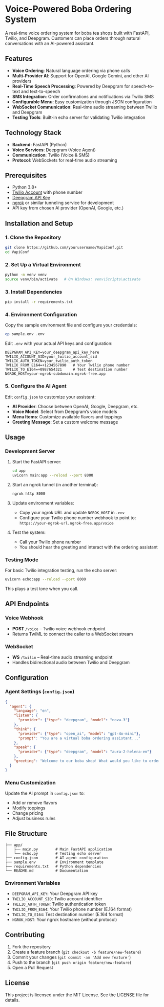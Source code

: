 # Voice-Powered Boba Ordering System

A real-time voice ordering system for boba tea shops built with FastAPI, Twilio, and Deepgram. Customers can place orders through natural conversations with an AI-powered assistant.

## Features

* **Voice Ordering**: Natural language ordering via phone calls
* **Multi-Provider AI**: Support for OpenAI, Google Gemini, and other AI providers
* **Real-Time Speech Processing**: Powered by Deepgram for speech-to-text and text-to-speech
* **SMS Integration**: Order confirmations and notifications via Twilio SMS
* **Configurable Menu**: Easy customization through JSON configuration
* **WebSocket Communication**: Real-time audio streaming between Twilio and Deepgram
* **Testing Tools**: Built-in echo server for validating Twilio integration

## Technology Stack

* **Backend**: FastAPI (Python)
* **Voice Services**: Deepgram (Voice Agent)
* **Communication**: Twilio (Voice & SMS)
* **Protocol**: WebSockets for real-time audio streaming

## Prerequisites

* Python 3.8+
* [Twilio Account](https://www.twilio.com/) with phone number
* [Deepgram API Key](https://deepgram.com/)
* [ngrok](https://ngrok.com/) or similar tunneling service for development
* API key from chosen AI provider (OpenAI, Google, etc.)

## Installation and Setup

### 1. Clone the Repository

```bash
git clone https://github.com/yourusername/VapiConf.git
cd VapiConf
```

### 2. Set Up a Virtual Environment

```bash
python -m venv venv
source venv/bin/activate   # On Windows: venv\Scripts\activate
```

### 3. Install Dependencies

```bash
pip install -r requirements.txt
```

### 4. Environment Configuration

Copy the sample environment file and configure your credentials:

```bash
cp sample.env .env
```

Edit `.env` with your actual API keys and configuration:

```env
DEEPGRAM_API_KEY=your_deepgram_api_key_here
TWILIO_ACCOUNT_SID=your_twilio_account_sid
TWILIO_AUTH_TOKEN=your_twilio_auth_token
TWILIO_FROM_E164=+1234567890   # Your Twilio phone number
TWILIO_TO_E164=+0987654321     # Test destination number
NGROK_HOST=your-ngrok-subdomain.ngrok-free.app
```

### 5. Configure the AI Agent

Edit `config.json` to customize your assistant:

* **AI Provider**: Choose between OpenAI, Google, Deepgram, etc.
* **Voice Model**: Select from Deepgram’s voice models
* **Menu Items**: Customize available flavors and toppings
* **Greeting Message**: Set a custom welcome message

## Usage

### Development Server

1. Start the FastAPI server:

   ```bash
   cd app
   uvicorn main:app --reload --port 8000
   ```

2. Start an ngrok tunnel (in another terminal):

   ```bash
   ngrok http 8000
   ```

3. Update environment variables:

   * Copy your ngrok URL and update `NGROK_HOST` in `.env`
   * Configure your Twilio phone number webhook to point to:
     `https://your-ngrok-url.ngrok-free.app/voice`

4. Test the system:

   * Call your Twilio phone number
   * You should hear the greeting and interact with the ordering assistant

### Testing Mode

For basic Twilio integration testing, run the echo server:

```bash
uvicorn echo:app --reload --port 8000
```

This plays a test tone when you call.

## API Endpoints

### Voice Webhook

* **POST** `/voice` – Twilio voice webhook endpoint
* Returns TwiML to connect the caller to a WebSocket stream

### WebSocket

* **WS** `/twilio` – Real-time audio streaming endpoint
* Handles bidirectional audio between Twilio and Deepgram

## Configuration

### Agent Settings (`config.json`)

```json
{
  "agent": {
    "language": "en",
    "listen": {
      "provider": {"type": "deepgram", "model": "nova-3"}
    },
    "think": {
      "provider": {"type": "open_ai", "model": "gpt-4o-mini"},
      "prompt": "You are a virtual boba ordering assistant..."
    },
    "speak": {
      "provider": {"type": "deepgram", "model": "aura-2-helena-en"}
    },
    "greeting": "Welcome to our boba shop! What would you like to order?"
  }
}
```

### Menu Customization

Update the AI prompt in `config.json` to:

* Add or remove flavors
* Modify toppings
* Change pricing
* Adjust business rules

## File Structure

```
├── app/
│   ├── main.py        # Main FastAPI application
│   └── echo.py        # Testing echo server
├── config.json        # AI agent configuration
├── sample.env         # Environment template
├── requirements.txt   # Python dependencies
└── README.md          # Documentation
```

### Environment Variables

* `DEEPGRAM_API_KEY`: Your Deepgram API key
* `TWILIO_ACCOUNT_SID`: Twilio account identifier
* `TWILIO_AUTH_TOKEN`: Twilio authentication token
* `TWILIO_FROM_E164`: Your Twilio phone number (E.164 format)
* `TWILIO_TO_E164`: Test destination number (E.164 format)
* `NGROK_HOST`: Your ngrok hostname (without protocol)

## Contributing

1. Fork the repository
2. Create a feature branch (`git checkout -b feature/new-feature`)
3. Commit your changes (`git commit -am 'Add new feature'`)
4. Push to the branch (`git push origin feature/new-feature`)
5. Open a Pull Request

## License

This project is licensed under the MIT License. See the LICENSE file for details.
